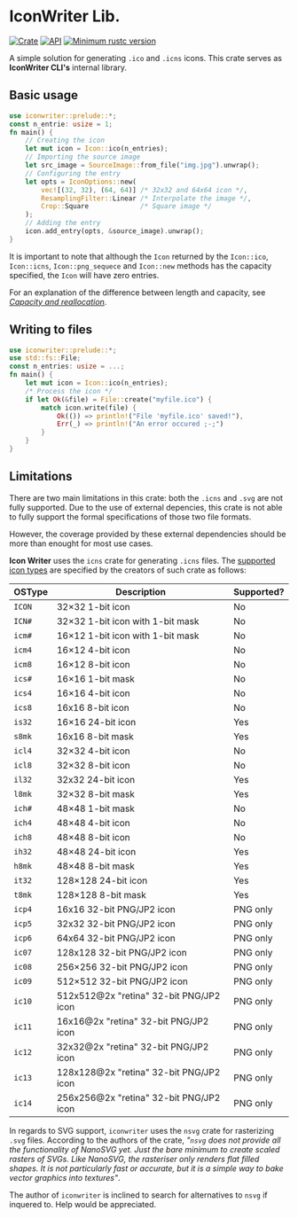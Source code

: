 # IconWriter Lib.
[![Crate](https://img.shields.io/crates/v/iconwriter.svg)](https://crates.io/crates/iconwriter)
[![API](https://docs.rs/iconwriter/badge.svg)](https://docs.rs/iconwriter)
[![Minimum rustc version](https://img.shields.io/badge/rustc-1.32+-lightgray.svg)](https://github.com/rust-random/rand#rust-version-requirements)

A simple solution for generating `.ico` and `.icns` icons. This crate serves as **IconWriter CLI's** internal library.

## Basic usage
```rust
use iconwriter::prelude::*;
const n_entrie: usize = 1;
fn main() {
    // Creating the icon
    let mut icon = Icon::ico(n_entries);
    // Importing the source image
    let src_image = SourceImage::from_file("img.jpg").unwrap();
    // Configuring the entry
    let opts = IconOptions::new(
        vec![(32, 32), (64, 64)] /* 32x32 and 64x64 icon */,
        ResamplingFilter::Linear /* Interpolate the image */,
        Crop::Square             /* Square image */
    );
    // Adding the entry
    icon.add_entry(opts, &source_image).unwrap();
}
```

It is important to note that although the `Icon` returned by the `Icon::ico`, `Icon::icns`, `Icon::png_sequece` and `Icon::new` methods has the capacity specified, the `Icon` will have zero entries.

For an explanation of the difference between length and capacity, see
[*Capacity and reallocation*](https://doc.rust-lang.org/std/vec/struct.Vec.html#capacity-and-reallocation).

## Writing to files
```rust
use iconwriter::prelude::*;
use std::fs::File;
const n_entries: usize = ...;
fn main() {
    let mut icon = Icon::ico(n_entries);
    /* Process the icon */
    if let Ok(&file) = File::create("myfile.ico") {
        match icon.write(file) {
            Ok(()) => println!("File 'myfile.ico' saved!"),
            Err(_) => println!("An error occured ;-;")
        }
    }
}
```

## Limitations
There are two main limitations in this crate: both the `.icns` and `.svg` are not fully supported. Due to the use of external depencies, this crate is not able to fully support the formal specifications of those two file formats.

However, the coverage provided by these external dependencies should be more than enought for most use cases.

**Icon Writer** uses the `icns` crate for generating `.icns` files. The [supported icon types](https://github.com/mdsteele/rust-icns/blob/master/README.md#supported-icon-types) are specified by the creators of such crate as follows:

| OSType | Description                             | Supported? |
|--------|-----------------------------------------|------------|
| `ICON` | 32×32 1-bit icon                        | No         |
| `ICN#` | 32×32 1-bit icon with 1-bit mask        | No         |
| `icm#` | 16×12 1-bit icon with 1-bit mask        | No         |
| `icm4` | 16×12 4-bit icon                        | No         |
| `icm8` | 16×12 8-bit icon                        | No         |
| `ics#` | 16×16 1-bit mask                        | No         |
| `ics4` | 16×16 4-bit icon                        | No         |
| `ics8` | 16x16 8-bit icon                        | No         |
| `is32` | 16×16 24-bit icon                       | Yes        |
| `s8mk` | 16x16 8-bit mask                        | Yes        |
| `icl4` | 32×32 4-bit icon                        | No         |
| `icl8` | 32×32 8-bit icon                        | No         |
| `il32` | 32x32 24-bit icon                       | Yes        |
| `l8mk` | 32×32 8-bit mask                        | Yes        |
| `ich#` | 48×48 1-bit mask                        | No         |
| `ich4` | 48×48 4-bit icon                        | No         |
| `ich8` | 48×48 8-bit icon                        | No         |
| `ih32` | 48×48 24-bit icon                       | Yes        |
| `h8mk` | 48×48 8-bit mask                        | Yes        |
| `it32` | 128×128 24-bit icon                     | Yes        |
| `t8mk` | 128×128 8-bit mask                      | Yes        |
| `icp4` | 16x16 32-bit PNG/JP2 icon               | PNG only   |
| `icp5` | 32x32 32-bit PNG/JP2 icon               | PNG only   |
| `icp6` | 64x64 32-bit PNG/JP2 icon               | PNG only   |
| `ic07` | 128x128 32-bit PNG/JP2 icon             | PNG only   |
| `ic08` | 256×256 32-bit PNG/JP2 icon             | PNG only   |
| `ic09` | 512×512 32-bit PNG/JP2 icon             | PNG only   |
| `ic10` | 512x512@2x "retina" 32-bit PNG/JP2 icon | PNG only   |
| `ic11` | 16x16@2x "retina" 32-bit PNG/JP2 icon   | PNG only   |
| `ic12` | 32x32@2x "retina" 32-bit PNG/JP2 icon   | PNG only   |
| `ic13` | 128x128@2x "retina" 32-bit PNG/JP2 icon | PNG only   |
| `ic14` | 256x256@2x "retina" 32-bit PNG/JP2 icon | PNG only   |

In regards to SVG support, `iconwriter` uses the `nsvg` crate for rasterizing `.svg` files. According to the authors of the crate, _"`nsvg` does not provide all the functionality of NanoSVG yet. Just the bare minimum to create scaled rasters of SVGs. Like NanoSVG, the rasteriser only renders flat filled shapes. It is not particularly fast or accurate, but it is a simple way to bake vector graphics into textures"_.

The author of `iconwriter` is inclined to search for alternatives to `nsvg` if inquered to. Help would be appreciated. 